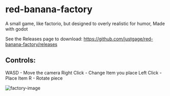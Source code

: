 # red-banana-factory

A small game, like factorio, but designed to overly realistic for humor, Made with godot

See the Releases page to download: https://github.com/justgage/red-banana-factory/releases

## Controls:

WASD - Move the camera
Right Click - Change Item you place
Left Click - Place Item
R - Rotate piece

![factory-image](https://user-images.githubusercontent.com/164033/74605428-4a8f5000-5085-11ea-8379-0646c0a2c4be.gif)
